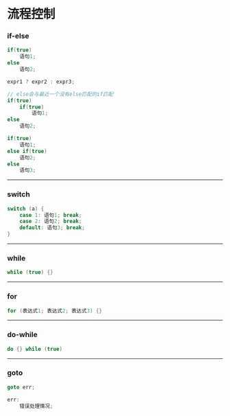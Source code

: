 # 流程控制

### if-else

```c
if(true)
    语句1;
else
    语句2;

expr1 ? expr2 : expr3;

// else会与最近一个没有else匹配的if匹配
if(true)
    if(true)
        语句1;
else
    语句2;

if(true)
    语句1;
else if(true)
    语句2;
else
    语句3;
```

------

### switch

```c
switch (a) {
    case 1: 语句1; break;
    case 2: 语句2; break;
    default: 语句3; break;
}
```

------

### while

```c
while (true) {}
```

------

### for

```c
for (表达式1; 表达式2; 表达式3) {}
```

------

### do-while

```c
do {} while (true)
```

------

### goto

```c
goto err;

err:
    错误处理情况;
```

